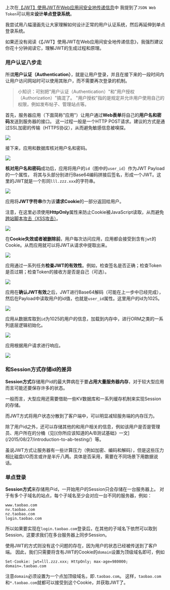 上次在[【JWT】使用JWT在Web应用间安全地传递信息](https://github.com/ittalks/JavaEE_Note/tree/master/wiki/Auth/JWT/【JWT】使用JWT在Web应用间安全地传递信息.md)中
我提到了`JSON Web Token`可以用来**设计单点登录系统**。

我尝试用八幅漫画先让大家理解如何设计正常的用户认证系统，然后再延伸到单点登录系统。

如果还没有阅读《【JWT】使用JWT在Web应用间安全地传递信息》，我强烈建议你花十分钟阅读它，理解JWT的生成过程和原理。

### 用户认证八步走
所谓**用户认证（Authentication）**，就是让用户登录，并且在接下来的一段时间内让用户访问网站时可以使用其账户，而不需要再次登录的机制。

>小知识：可别把"用户认证（Authentication）"和"用户授权（Authorization）"搞混了。
"用户授权"指的是规定并允许用户使用自己的权限，例如发布帖子、管理站点等。

首先，服务器应用（下面简称"应用"）让用户通过**Web表单**将自己的**用户名和密码**发送到服务器的接口。
这一过程一般是一个HTTP POST请求。建议的方式是通过SSL加密的传输（HTTPS协议），从而避免敏感信息被嗅探。

![](../Auth/JWT/images/jwtauth1.png)

接下来，应用和数据库核对用户名和密码。

![](../Auth/JWT/images/jwtauth2.png)

**核对用户名和密码**成功后，应用将用户的`id`（图中的`user_id`）作为JWT Payload的一个属性，
将其与头部分别进行Base64编码拼接后签名，形成一个JWT。这里的JWT就是一个形同`lll.zzz.xxx`的字符串。

![](../Auth/JWT/images/jwtauth3.png)

应用将**JWT字符串**作为该**请求Cookie**的一部分返回给用户。

注意，在这里必须使用**HttpOnly**属性来防止Cookie被JavaScript读取，从而避免[跨站脚本攻击（XSS攻击）](http://www.cnblogs.com/bangerlee/archive/2013/04/06/3002142.html)。

![](../Auth/JWT/images/jwtauth4.png)

在**Cookie失效或者被删除前**，用户每次访问应用，应用都会接受到含有`jwt`的Cookie。从而应用就可以将JWT从请求中提取出来。

![](../Auth/JWT/images/jwtauth5.png)

应用通过一系列任务**检查JWT的有效性**。例如，检查签名是否正确；检查Token是否过期；检查Token的接收方是否是自己（可选）。

![](../Auth/JWT/images/jwtauth6.png)

应用在**确认JWT有效**之后，JWT进行Base64解码（可能在上一步中已经完成），然后在Payload中读取用户的id值，也就是`user_id`属性。这里用户的id为1025。


![](../Auth/JWT/images/jwtauth7.png)

应用从数据库取到`id`为1025的用户的信息，加载到内存中，进行ORM之类的一系列底层逻辑初始化。

![](../Auth/JWT/images/jwtauth8.png)

应用根据用户请求进行响应。

![](../Auth/JWT/images/jwtauth9.png)

### 和Session方式存储id的差异
**Session方式**存储用户id的最大弊病在于要**占用大量服务器内存**，对于较大型应用而言可能还要保存许多的状态。

一般而言，大型应用还需要借助一些KV数据库和一系列缓存机制来实现Session的存储。

而JWT方式将用户状态分散到了客户端中，可以明显减轻服务端的内存压力。

除了用户id之外，还可以存储其他的和用户相关的信息，例如该用户是否是管理员、用户所在的分桶（见[《你所应该知道的A/B测试基础》一文](/2015/08/27/introduction-to-ab-testing/）等。

虽说JWT方式让服务器有一些计算压力（例如加密、编码和解码），但是这些压力相比磁盘I/O而言或许是半斤八两。具体是否采用，需要在不同场景下用数据说话。

### 单点登录
**Session方式**来存储用户id，一开始用户的Session只会存储在一台服务器上。
对于有多个子域名的站点，每个子域名至少会对应一台不同的服务器，例如：

    www.taobao.com
    nv.taobao.com
    nz.taobao.com
    login.taobao.com

所以如果要实现在`login.taobao.com`登录后，在其他的子域名下依然可以取到Session，这要求我们在多台服务器上同步Session。

使用JWT的方式则没有这个问题的存在，因为用户的状态已经被传送到了客户端。
因此，我们只需要将含有JWT的Cookie的`domain`设置为顶级域名即可，例如

```
Set-Cookie: jwt=lll.zzz.xxx; HttpOnly; max-age=980000; domain=.taobao.com
```

注意`domain`必须设置为一个点加顶级域名，即`.taobao.com`。
这样，`taobao.com`和`*.taobao.com`就都可以接受到这个Cookie，并获取JWT了。

